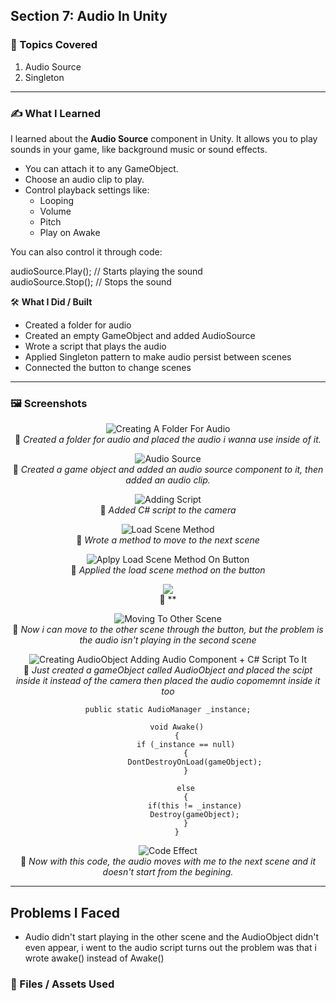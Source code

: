 ## Section 7: Audio In Unity

### 📌 Topics Covered  

1. Audio Source  
2. Singleton

---

### ✍️ What I Learned

I learned about the **Audio Source** component in Unity. It allows you to play sounds in your game, like background music or sound effects.

- You can attach it to any GameObject.  
- Choose an audio clip to play.  
- Control playback settings like:  
  - Looping  
  - Volume  
  - Pitch  
  - Play on Awake

You can also control it through code:


audioSource.Play(); // Starts playing the sound  
audioSource.Stop(); // Stops the sound  


🛠️ **What I Did / Built**

- Created a folder for audio  
- Created an empty GameObject and added AudioSource  
- Wrote a script that plays the audio  
- Applied Singleton pattern to make audio persist between scenes  
- Connected the button to change scenes

---


### 🖼️ Screenshots  

<div align="center">

![Creating A Folder For Audio](https://i.imgur.com/PZ3UdV8.png)  
📌 *Created a folder for audio and placed the audio i wanna use inside of it.*

![Audio Source](https://i.imgur.com/YgahKoC.png)  
📌 *Created a game object and added an audio source component to it, then added an audio clip.*

![Adding Script](https://i.imgur.com/LDtnyoS.png)  
📌 *Added C# script to the camera*

![Load Scene Method](https://i.imgur.com/pHV8vUb.png)  
📌 *Wrote a method to move to the next scene*

![Aplpy Load Scene Method On Button](https://i.imgur.com/ZRPNfIp.png)  
📌 *Applied the load scene method on the button*

![](https://i.imgur.com/cf2WodZ.png)  
📌 **

![Moving To Other Scene](https://i.imgur.com/ijvJE54.gif)  
📌 *Now i can move to the other scene through the button, but the problem is the audio isn't playing in the second scene*

![Creating AudioObject Adding Audio Component + C# Script To It](https://i.imgur.com/youhUhD.png)  
📌 *Just created a gameObject called AudioObject and placed the scipt inside it instead of the camera then placed the audio copomemnt inside it too*

```
public static AudioManager _instance;

    void Awake()
    {
        if (_instance == null)
        {
            DontDestroyOnLoad(gameObject);
        }

        else
        {
            if(this != _instance)
            Destroy(gameObject);
        }
    }
```
![Code Effect](https://i.imgur.com/EOEDD1i.png)  
📌 *Now with this code, the audio moves with me to the next scene and it doesn't start from the begining.*

</div>

---

## Problems I Faced
* Audio didn't start playing in the other scene and the AudioObject didn't even appear, i went to the audio script turns out the problem was that i wrote awake() instead of Awake()

### 📁 Files / Assets Used
